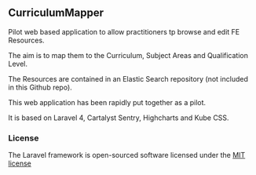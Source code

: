 ## CurriculumMapper

Pilot web based application to allow practitioners tp browse and edit FE Resources.

The aim is to map them to the Curriculum, Subject Areas and Qualification Level.

The Resources are contained in an Elastic Search repository (not included in this Github repo).

This web application has been rapidly put together as a pilot.

It is based on Laravel 4, Cartalyst Sentry, Highcharts and Kube CSS.

### License

The Laravel framework is open-sourced software licensed under the [MIT license](http://opensource.org/licenses/MIT)
